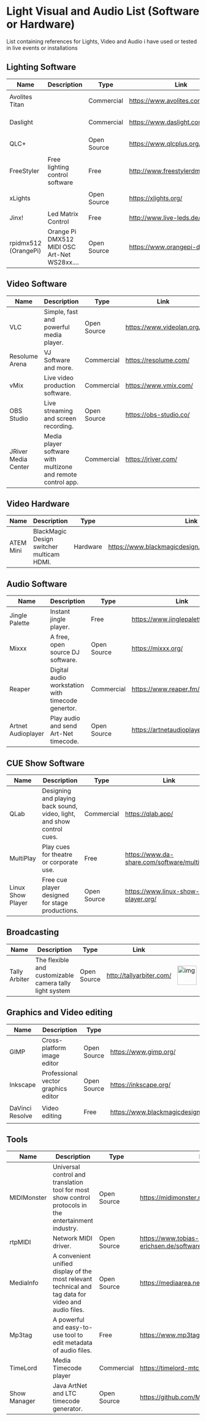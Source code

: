 # Light Visual and Audio List (Software or Hardware)
List containing references for Lights, Video and Audio i have used or tested in live events or installations


## Lighting Software
| Name                      | Description                         | Type          |  Link                     |   |
| ------------------------- | ----------------------------------- | ------------- | ------------------------- | - |
| Avolites Titan            |                                              | Commercial    | https://www.avolites.com/products/    | <img src="https://upload.wikimedia.org/wikipedia/en/2/21/Avolites_Logo.svg" alt="img" height="50"/> |
| Daslight                  |                                              | Commercial    | https://www.daslight.com/             | <img src="https://www.daslight.com/logo_daslight.png" alt="img" height="50"/> |
| QLC+                      |                                              | Open Source   | https://www.qlcplus.org/              | <img src="https://www.thedmxwiki.com/_media/dmx_control_software/qlcplus_icon.png" alt="img" height="50"/> |
| FreeStyler                | Free lighting control software               | Free          | http://www.freestylerdmx.be/          |   |
| xLights                   |                                              | Open Source   | https://xlights.org/                  | <img src="https://xlights.org/wp-content/uploads/2017/03/XLNC_Main_Page.jpg" alt="img" height="50"/> |
| Jinx!                     | Led Matrix Control                           | Free          | http://www.live-leds.de/              |   |
| rpidmx512 (OrangePi)      | Orange Pi DMX512 MIDI OSC Art-Net WS28xx.... | Open Source   | https://www.orangepi-dmx.org/         |   |              

## Video Software
| Name                      | Description                                 | Type          | Link                      |   |
| ------------------------- | ------------------------------------------- | ------------- | ------------------------- | - |
| VLC                       | Simple, fast and powerful media player.                       | Open Source   | https://www.videolan.org/ | <img src="https://upload.wikimedia.org/wikipedia/commons/3/38/VLC_icon.png" alt="img" height="50"/> |
| Resolume Arena            | VJ Software and more.                                         | Commercial    | https://resolume.com/     | <img src="https://resolume.com/gfx/arena7icon.svg" alt="img" height="50"/> |
| vMix                      | Live video production software.                               | Commercial    | https://www.vmix.com/     | <img src="https://www.vmix.com/images/2017/main/vmix-logo.png" alt="img" height="50"/> |
| OBS Studio                | Live streaming and screen recording.                          | Open Source   | https://obs-studio.co/    | <img src="https://upload.wikimedia.org/wikipedia/commons/1/14/Open_Broadcaster_Software_Logo.png" alt="img" height="50"/> |
| JRiver Media Center       | Media player software with multizone and remote control app.  | Commercial    | https://jriver.com/       | <img src="https://jriver.com/images/header/logo.png" alt="img" height="50"/> |

## Video Hardware
| Name                      | Description                                 | Type          | Link                      |   |
| ------------------------- | ------------------------------------------- | ------------- | ------------------------- | - |
| ATEM Mini                 | BlackMagic Design switcher multicam HDMI.   | Hardware      | https://www.blackmagicdesign.com/it/products/atemmini | <img src="https://upload.wikimedia.org/wikipedia/en/b/b8/Blackmagic_Design_logo.svg" alt="img" height="50"/> |


## Audio Software  
| Name                      | Description                                       | Type          | Link                      |   |
| ------------------------- | ------------------------------------------------- | ------------- | ------------------------- | - |
| Jingle Palette            | Instant jingle player.                            | Free          | https://www.jinglepalette.com/        | <img src="https://i.ytimg.com/vi/iDnW3E4G3dg/sddefault.jpg" alt="img" width="50" height="50"/> |
| Mixxx                     | A free, open source DJ software.                  | Open Source   | https://mixxx.org/                    | <img src="https://upload.wikimedia.org/wikipedia/commons/0/08/Mixxx-logo.svg" alt="img" width="50" height="50"/> |
| Reaper                    | Digital audio workstation with timecode genertor. | Commercial    | https://www.reaper.fm/                | <img src="https://upload.wikimedia.org/wikipedia/it/c/cf/REAPER_logo.png" alt="img" width="50" height="50"/> |
| Artnet Audioplayer        | Play audio and send Art-Net timecode.             |  Open Source  | https://artnetaudioplayer.github.io/  |   |


## CUE Show Software
| Name                      | Description                                      | Type          | Link                      |   |
| ------------------------- | ------------------------------------------------ | ------------- | ------------------------- | - |
| QLab                      | Designing and playing back sound, video, light, and show control cues. | Commercial  | https://qlab.app/                            | <img src="https://qlab.app/static/qlab-4-icon-e90056ea671b2707ce8a4ba76afc1b3b.png" alt="img" height="50"/> |
| MultiPlay                 | Play cues for theatre or corporate use.                                | Free        | https://www.da-share.com/software/multiplay/ |   |
| Linux Show Player         | Free cue player designed for stage productions.                        | Open Source | https://www.linux-show-player.org/           | <img src="https://www.linux-show-player.org/assets/images/logo_128.png" alt="img" height="50"/> |


## Broadcasting
| Name                      | Description                                 | Type          | Link                      |   |
| ------------------------- | ------------------------------------------- | ------------- | ------------------------- | - |
| Tally Arbiter             | The flexible and customizable camera tally light system  | Open Source   | http://tallyarbiter.com/   | <img src="https://josephdadams.github.io/TallyArbiter/img/logo.png" alt="img" height="50"/> |


## Graphics and Video editing
| Name                      | Description                                 | Type          | Link                      |   |
| ------------------------- | ------------------------------------------- | ------------- | ------------------------- | - |
| GIMP                      | Cross-platform image editor                 | Open Source   | https://www.gimp.org/                                               | <img src="https://upload.wikimedia.org/wikipedia/commons/thumb/4/45/The_GIMP_icon_-_gnome.svg/1024px-The_GIMP_icon_-_gnome.svg.png" alt="img" height="50"/> |
| Inkscape                  | Professional vector graphics editor         | Open Source   | https://inkscape.org/                                               | <img src="https://media.inkscape.org/media/resources/file/inkscape-flat-logo-2color-text.svg" alt="img" height="50"/> |
| DaVinci Resolve           | Video editing                               | Free          | https://www.blackmagicdesign.com/it/products/davinciresolve/studio  | <img src="https://upload.wikimedia.org/wikipedia/commons/9/90/DaVinci_Resolve_17_logo.svg" alt="img" height="50"/> |


## Tools
| Name                      | Description                                 | Type          | Link                      |   |
| ------------------------- | ------------------------------------------- | ------------- | ------------------------- | - |
| MIDIMonster               | Universal control and translation tool for most show control protocols in the entertainment industry. | Open Source | https://midimonster.net/                              | <img src="https://kb.midimonster.net/_static/MIDIMonster.svg" alt="img" height="50"/> |
| rtpMIDI                   | Network MIDI driver.                                                                                  | Open Source | https://www.tobias-erichsen.de/software/rtpmidi.html  |  |
| MediaInfo                 | A convenient unified display of the most relevant technical and tag data for video and audio files.   | Open Source | https://mediaarea.net/it/MediaInfo                    | <img src="https://mediaarea.net/images/7eea6c8-3afa271.png" alt="img" width="50" height="50"/> |
| Mp3tag                    | A powerful and easy-to-use tool to edit metadata of audio files.                                      | Free        | https://www.mp3tag.de/en/index.html                   | <img src="https://www.mp3tag.de/images/logo.png" alt="img" width="50" height="50"/> |
| TimeLord                  | Media Timecode player                                                                                 | Commercial  | https://timelord-mtc.com/                             | <img src="https://timelord-mtc.com/files/cache/ebe4e47969b629fd660cff58c57a14e3_f9.png" alt="img" height="50"/> |
| Show Manager              | Java ArtNet and LTC timecode generator.                                                               | Open Source | https://github.com/MrExplode/ShowManager              |  |

